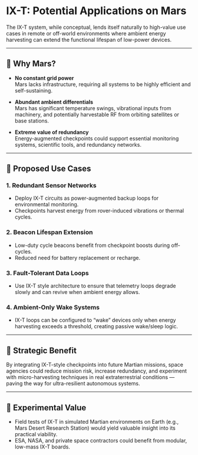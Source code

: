 # IX-T: Potential Applications on Mars

The IX-T system, while conceptual, lends itself naturally to high-value use cases in remote or off-world environments where ambient energy harvesting can extend the functional lifespan of low-power devices.

---

## 🌌 Why Mars?

- **No constant grid power**  
  Mars lacks infrastructure, requiring all systems to be highly efficient and self-sustaining.

- **Abundant ambient differentials**  
  Mars has significant temperature swings, vibrational inputs from machinery, and potentially harvestable RF from orbiting satellites or base stations.

- **Extreme value of redundancy**  
  Energy-augmented checkpoints could support essential monitoring systems, scientific tools, and redundancy networks.

---

## 🔋 Proposed Use Cases

### 1. **Redundant Sensor Networks**
- Deploy IX-T circuits as power-augmented backup loops for environmental monitoring.
- Checkpoints harvest energy from rover-induced vibrations or thermal cycles.

### 2. **Beacon Lifespan Extension**
- Low-duty cycle beacons benefit from checkpoint boosts during off-cycles.
- Reduced need for battery replacement or recharge.

### 3. **Fault-Tolerant Data Loops**
- Use IX-T style architecture to ensure that telemetry loops degrade slowly and can revive when ambient energy allows.

### 4. **Ambient-Only Wake Systems**
- IX-T loops can be configured to “wake” devices only when energy harvesting exceeds a threshold, creating passive wake/sleep logic.

---

## 🚀 Strategic Benefit

By integrating IX-T-style checkpoints into future Martian missions, space agencies could reduce mission risk, increase redundancy, and experiment with micro-harvesting techniques in real extraterrestrial conditions — paving the way for ultra-resilient autonomous systems.

---

## 🧪 Experimental Value

- Field tests of IX-T in simulated Martian environments on Earth (e.g., Mars Desert Research Station) would yield valuable insight into its practical viability.
- ESA, NASA, and private space contractors could benefit from modular, low-mass IX-T boards.

